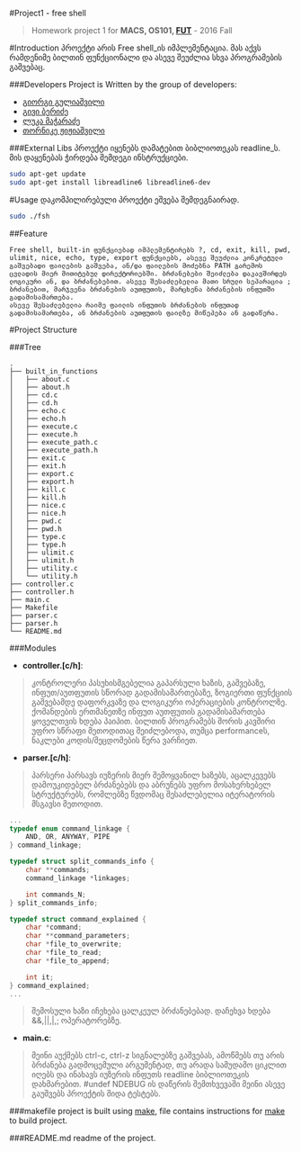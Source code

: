 #Project1 - free shell
> Homework project 1 for **MACS, OS101, [FUT](http://freeuni.edu.ge)** - 2016 Fall

#Introduction
პროექტი არის Free shell_ის იმპლემენტაცია. მას აქვს რამდენიმე ბილთინ ფუნქციონალი და ასევე შეუძლია სხვა პროგრამების გაშვებაც.

###Developers
Project is Written by the group of developers:
- [გიორგი გულიაშვილი](https://github.com/dev1)
- [გივი ბერიძე](https://github.com/viceplayer)
- [ლუკა მაჭარაძე](https://github.com/lmach14)
- [თორნიკე ჟიჟიაშვილი](https://github.com/RS200MT)

###External Libs
პროექტი იყენებს დამატებით ბიბლიოთეკას readline_ს.
მის დაყენებას ჭირდება შემდეგი ინსტრუქციები.
```bash
sudo apt-get update
sudo apt-get install libreadline6 libreadline6-dev
```

#Usage
დაკომპილირებული პროექტი ეშვება შემდეგნაირად.
```bash
sudo ./fsh
```

##Feature
```
Free shell, built-in ფუნქციებად იმპლემენტირებს ?, cd, exit, kill, pwd, ulimit, nice, echo, type, export ფუნქციებს, ასევე შეუძლია კონკრეტული გაშვებადი ფაილების გაშვება, ან/და ფაილების მოძებნა PATH გარემოს ცვლადის მიერ მითიტებულ დირექტორიებში. ბრძანებები შეიძლება დაკავშირდეს ლოგიკური ან, და ბრძანებებით. ასევე შესაძლებელია მათი სრული სეპარაცია ; ბრძანებით, მარჯვენა ბრძანების აუთფუთის, მარცხენა ბრძანების ინფუთში გადამისამართება.
ასევე შესაძლებელია რაიმე ფაილის ინფუთის ბრძანების ინფუთად გადამისამართება, ან ბრძანების აუთფუთის ფაილზე მიწეპება ან გადაწერა.

```

#Project Structure

###Tree
```
.
├── built_in_functions
│   ├── about.c
│   ├── about.h
│   ├── cd.c
│   ├── cd.h
│   ├── echo.c
│   ├── echo.h
│   ├── execute.c
│   ├── execute.h
│   ├── execute_path.c
│   ├── execute_path.h
│   ├── exit.c
│   ├── exit.h
│   ├── export.c
│   ├── export.h
│   ├── kill.c
│   ├── kill.h
│   ├── nice.c
│   ├── nice.h
│   ├── pwd.c
│   ├── pwd.h
│   ├── type.c
│   ├── type.h
│   ├── ulimit.c
│   ├── ulimit.h
│   ├── utility.c
│   └── utility.h
├── controller.c
├── controller.h
├── main.c
├── Makefile
├── parser.c
├── parser.h
└── README.md
```

###Modules

- **controller.[c/h]**:
> კონტროლერი პასუხისმგებელია გაპარსული ხაზის, გაშვებაზე, ინფუთ/აუთფუთის სწორად გადამისამართებაზე, ზოგიერთი ფუნქციის გაშვებამდე დაფორკვაზე და ლოგიკური ოპერაციების კონტროლზე.
> ქომანდების ერთმანეთზე ინფუთ აუთფუთის გადამისამართება ყოველთვის ხდება პაიპით. ბილთინ პროგრამებს შორის კავშირი უფრო სწრაფი მეთოდითაც შეიძლებოდა, თუმცა performanceს, ნაკლები კოდის/შეცდომების წერა ვარჩიეთ. 

- **parser.[c/h]**:
> პარსერი პარსავს იუზერის მიერ შემოყვანილ ხაზებს, აცალკევებს დამოუკიდებელ ბრძანებებს და აბრუნებს უფრო მოსახერხებელ სტრუქტურებს, რომლებზე წვდომაც შესაძლებელია იტერატორის მსგავსი მეთოდით.

``` C
...
typedef enum command_linkage {
    AND, OR, ANYWAY, PIPE
} command_linkage;

typedef struct split_commands_info {
    char **commands;
    command_linkage *linkages;

    int commands_N;
} split_commands_info;

typedef struct command_explained {
    char *command;
    char **command_parameters;
    char *file_to_overwrite;
    char *file_to_read;
    char *file_to_append;

    int it;
} command_explained;
...
```
>შემოსული ხაზი იჩეხება ცალკეულ ბრძანებებად. დაჩეხვა ხდება &&,||,|,; ოპერატორებზე.

- **main.c**:
> მეინი აუქმებს ctrl-c, ctrl-z სიგნალებზე გაშვებას, ამოწმებს თუ არის ბრძანება გადმოცემული არგუმენტად, თუ არადა სამუდამო ციკლით იღებს და ინახავს იუზერის ინფუთს readline ბიბლიოთეკის დახმარებით. #undef NDEBUG ის დაწერის შემთხვევაში მეინი ასევე გაუშვებს პროექტის შიდა ტესტებს.

###makefile
project is built using [make](http://www.gnu.org/software/make/manual/make.html),
file contains instructions for [make](http://www.gnu.org/software/make/manual/make.html)
to build project.

###README.md
readme of the project.
